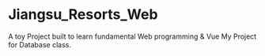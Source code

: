 # Jiangsu_Resorts_Web
A toy Project built to learn fundamental Web programming & Vue
My Project for Database class.
